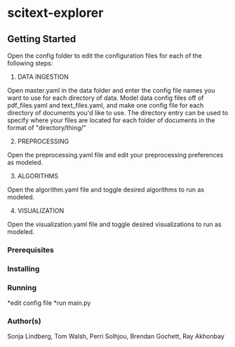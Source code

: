 # scitext-explorer
## Getting Started


Open the config folder to edit the configuration files for each of the following steps:


1. DATA INGESTION

Open master.yaml in the data folder and enter the config file names you want to use for each directory of data. Model data config files off of pdf_files.yaml and text_files.yaml, and make one config file for each directory of documents you'd like to use. The directory entry can be used to specify where your files are located for each folder of documents in the format of "directory/thing/"


2. PREPROCESSING

Open the preprocessing.yaml file and edit your preprocessing preferences as modeled.


3. ALGORITHMS

Open the algorithm.yaml file and toggle desired algorithms to run as modeled.


4. VISUALIZATION

Open the visualization.yaml file and toggle desired visualizations to run as modeled.








### Prerequisites
### Installing
### Running
*edit config file
*run main.py
### Author(s)
Sonja Lindberg, Tom Walsh, Perri Solhjou, Brendan Gochett, Ray Akhonbay
###

